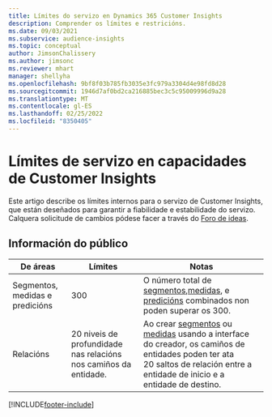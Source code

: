 ```yaml
---
title: Límites do servizo en Dynamics 365 Customer Insights
description: Comprender os límites e restricións.
ms.date: 09/03/2021
ms.subservice: audience-insights
ms.topic: conceptual
author: JimsonChalissery
ms.author: jimsonc
ms.reviewer: mhart
manager: shellyha
ms.openlocfilehash: 9bf8f03b785fb3035e3fc979a3304d4e98fd8d28
ms.sourcegitcommit: 1946d7af0bd2ca216885bec3c5c95009996d9a28
ms.translationtype: MT
ms.contentlocale: gl-ES
ms.lasthandoff: 02/25/2022
ms.locfileid: "8350405"
---
```

# <a name="service-limits-in-customer-insights-capabilities"></a>Límites de servizo en capacidades de Customer Insights

Este artigo describe os límites internos para o servizo de Customer Insights, que están deseñados para garantir a fiabilidade e estabilidade do servizo. Calquera solicitude de cambios pódese facer a través do [Foro de ideas](https://go.microsoft.com/fwlink/?linkid=2074172). 

## <a name="audience-insights"></a>Información do público

| De áreas  | Límites  | Notas |
|-------------|---------------------------------------------------------------------|---------------------------------------------------------------------|
| Segmentos, medidas e predicións | 300  | O número total de [segmentos](audience-insights/segments.md),[medidas](audience-insights/measures.md), e [predicións](audience-insights/predictions.md) combinados non poden superar os 300.  |
| Relacións | 20 niveis de profundidade nas relacións nos camiños da entidade. | Ao crear [segmentos](audience-insights/segments.md) ou [medidas](audience-insights/measures.md) usando a interface do creador, os camiños de entidades poden ter ata 20 saltos de relación entre a entidade de inicio e a entidade de destino.  |

<!--
## Engagement insights

### Workspace and event quotas

Engagement insights is a highly scalable application that can support millions of events per second. During public preview, events have a volume threshold. There's also a limit to the number of workspaces in an organization.

### Engagement insights limits

- Maximum event volume per workspace  = 100 events per second

- Maximum number of workspaces per organization = 100

When events exceed the threshold, it can lead to loss of data in reports based on those events. You can [contact support](https://go.microsoft.com/fwlink/?linkid=2145734) to request a volume increase before you exceed limits. We'll work with you to determine your need for a volume increase and support your request.
-->

[!INCLUDE[footer-include](includes/footer-banner.md)]

